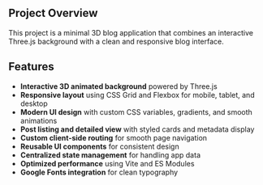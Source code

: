 ## Project Overview
This project is a minimal 3D blog application that combines an interactive Three.js background with a clean and responsive blog interface.

## Features
- **Interactive 3D animated background** powered by Three.js
- **Responsive layout** using CSS Grid and Flexbox for mobile, tablet, and desktop
- **Modern UI design** with custom CSS variables, gradients, and smooth animations
- **Post listing and detailed view** with styled cards and metadata display
- **Custom client-side routing** for smooth page navigation
- **Reusable UI components** for consistent design
- **Centralized state management** for handling app data
- **Optimized performance** using Vite and ES Modules
- **Google Fonts integration** for clean typography
